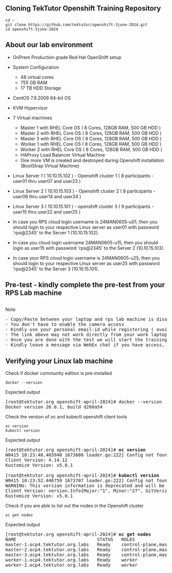 ## Cloning TekTutor Openshift Training Repository
```
cd ~
git clone https://github.com/tektutor/openshift-3june-2024.git
cd openshift-3june-2024
```

## About our lab environment
- OnPrem Production grade Red Hat OpenShift setup 
- System Configuration
  - 48 virtual cores
  - 755 GB RAM
  - 17 TB HDD Storage
- CentOS 7.9.2009 64-bit OS
- KVM Hypervisor
- 7 Virtual machines
  - Master 1 with RHEL Core OS ( 8 Cores, 128GB RAM, 500 GB HDD )
  - Master 2 with RHEL Core OS ( 8 Cores, 128GB RAM, 500 GB HDD )
  - Master 3 with RHEL Core OS ( 8 Cores, 128GB RAM, 500 GB HDD )
  - Worker 1 with RHEL Core OS ( 8 Cores, 128GB RAM, 500 GB HDD )
  - Worker 2 with RHEL Core OS ( 8 Cores, 128GB RAM, 500 GB HDD )
  - HAProxy Load Balancer Virtual Machine
  - One more VM is created and destroyed during Openshift installation (BootStrap Virtual Machine)
- Linux Server 1 ( 10.10.15.102 ) - Openshift cluster 1 ( 8 participants - user01 thru user07 and user23 )
- Linux Server 2 ( 10.10.15.103 ) - Openshift cluster 2 ( 8 participants - user08 thru user14 and user24 )
- Linux Server 3 ( 10.10.15.101 ) - openshift cluster 3 ( 9 participants - user15 thru user22 and user25 )

- In case you RPS cloud login username is 24MAN0605-u01, then you should login to your respective Linux server as user01 with password 'rps@2345' to the Server 1 (10.10.15.102).

- In case you cloud login username 24MAN0605-u15, then you should login as user15 with password 'rps@2345' to the Server 2 (10.10.15.103).

- In case your RPS cloud login username is 24MAN0605-u25, then you should login to your respective Linux server as user25 with password 'rps@2345' to the Server 3 (10.10.15.101).

## Pre-test - kindly complete the pre-test from your RPS Lab machine
<pre>
</pre>

Note
<pre>
- Copy/Paste between your laptop and rps lab machine is disabled as per your bank policy
- You don't have to enable the camera access
- Kindly use your personal email-id while registering ( avoid using BOFA id )
- The link above may not work directly from your work laptop web browser
- Once you are done with the test we will start the training 
- Kindly leave a message via WebEx chat if you have access, otherwise you may tell me
</pre>

## Verifying your Linux lab machine

Check if docker community edition is pre-installed
```
docker --version
```

Expected output
<pre>
[root@tektutor.org openshift-april-2024]# docker --version
Docker version 26.0.1, build d260a54
</pre>

Check the version of oc and kubectl openshift client tools
```
oc version
kubectl version
```

Expected output
<pre>
[root@tektutor.org openshift-april-2024]# <b>oc version</b>
W0415 10:23:48.403940 1673608 loader.go:222] Config not found: /root/ocp4_cluster_ocp/install_dir/auth/kubeconfig
Client Version: 4.14.12
Kustomize Version: v5.0.1
  
[root@tektutor.org openshift-april-2024]# <b>kubectl version</b>
W0415 10:23:52.446759 1673707 loader.go:222] Config not found: /root/ocp4_cluster_ocp/install_dir/auth/kubeconfig
WARNING: This version information is deprecated and will be replaced with the output from kubectl version --short.  Use --output=yaml|json to get the full version.
Client Version: version.Info{Major:"1", Minor:"27", GitVersion:"v1.27.4", GitCommit:"286cfa5f978c4a89c776347c82fa09a232eef144", GitTreeState:"clean", BuildDate:"2024-01-29T22:50:23Z", GoVersion:"go1.20.12 X:strictfipsruntime", Compiler:"gc", Platform:"linux/amd64"}
Kustomize Version: v5.0.1  
</pre>

Check if you are able to list out the nodes in the Openshift cluster
```
oc get nodes
```
Expected output
<pre>
[root@tektutor.org openshift-april-2024]# <b>oc get nodes</b>
NAME                              STATUS   ROLES                         AGE     VERSION
master-1.ocp4.tektutor.org.labs   Ready    control-plane,master,worker   5h35m   v1.27.11+749fe1d
master-2.ocp4.tektutor.org.labs   Ready    control-plane,master,worker   5h35m   v1.27.11+749fe1d
master-3.ocp4.tektutor.org.labs   Ready    control-plane,master,worker   5h35m   v1.27.11+749fe1d
worker-1.ocp4.tektutor.org.labs   Ready    worker                        5h18m   v1.27.11+749fe1d
worker-2.ocp4.tektutor.org.labs   Ready    worker                        5h18m   v1.27.11+749fe1d  
</pre>
